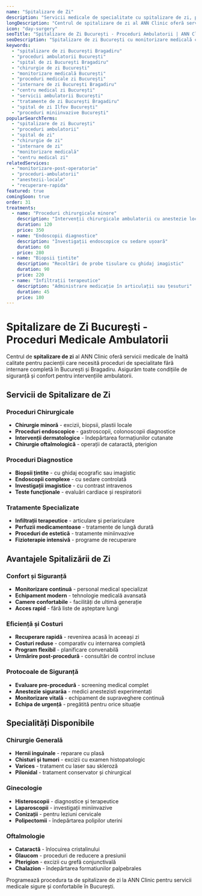```yaml
---
name: "Spitalizare de Zi"
description: "Servicii medicale de specialitate cu spitalizare de zi, pentru proceduri care nu necesită internare completă"
longDescription: "Centrul de spitalizare de zi al ANN Clinic oferă servicii medicale complete într-un cadru confortabil, pentru pacienții care necesită proceduri de specialitate fără internare completă. Asigurăm monitorizare medicală profesională și echipament modern pentru toate intervențiile."
icon: "day-surgery"
seoTitle: "Spitalizare de Zi București - Proceduri Ambulatorii | ANN Clinic"
seoDescription: "Spitalizare de zi București cu monitorizare medicală completă. Proceduri de specialitate ambulatorii în condiții de siguranță. ANN Clinic Bragadiru."
keywords:
  - "spitalizare de zi București Bragadiru"
  - "proceduri ambulatorii București"
  - "spital de zi București Bragadiru"
  - "chirurgie de zi București"
  - "monitorizare medicală București"
  - "proceduri medicale zi București"
  - "internare de zi București Bragadiru"
  - "centru medical zi București"
  - "servicii ambulatorii București"
  - "tratamente de zi București Bragadiru"
  - "spital de zi Ilfov București"
  - "proceduri miniinvazive București"
popularSearchTerms:
  - "spitalizare de zi București"
  - "proceduri ambulatorii"
  - "spital de zi"
  - "chirurgie de zi"
  - "internare de zi"
  - "monitorizare medicală"
  - "centru medical zi"
relatedServices:
  - "monitorizare-post-operatorie"
  - "proceduri-ambulatorii"
  - "anestezii-locale"
  - "recuperare-rapida"
featured: true
comingSoon: true
order: 31
treatments:
  - name: "Proceduri chirurgicale minore"
    description: "Intervenții chirurgicale ambulatorii cu anestezie locală"
    duration: 120
    price: 350
  - name: "Endoscopii diagnostice"
    description: "Investigații endoscopice cu sedare ușoară"
    duration: 60
    price: 280
  - name: "Biopsii țintite"
    description: "Recoltări de probe tisulare cu ghidaj imagistic"
    duration: 90
    price: 220
  - name: "Infiltrații terapeutice"
    description: "Administrare medicație în articulații sau țesuturi"
    duration: 45
    price: 180
---
```


# Spitalizare de Zi București - Proceduri Medicale Ambulatorii

Centrul de **spitalizare de zi** al ANN Clinic oferă servicii medicale de înaltă calitate pentru pacienții care necesită proceduri de specialitate fără internare completă în București și Bragadiru. Asigurăm toate condițiile de siguranță și confort pentru intervențiile ambulatorii.

## Servicii de Spitalizare de Zi

### Proceduri Chirurgicale

- **Chirurgie minoră** - excizii, biopsii, plastii locale
- **Proceduri endoscopice** - gastroscopii, colonoscopii diagnostice
- **Intervenții dermatologice** - îndepărtarea formațiunilor cutanate
- **Chirurgie oftalmologică** - operații de cataractă, pterigion

### Proceduri Diagnostice

- **Biopsii țintite** - cu ghidaj ecografic sau imagistic
- **Endoscopii complexe** - cu sedare controlată
- **Investigații imagistice** - cu contrast intravenos
- **Teste funcționale** - evaluări cardiace și respiratorii

### Tratamente Specializate

- **Infiltrații terapeutice** - articulare și periariculare
- **Perfuzii medicamentoase** - tratamente de lungă durată
- **Proceduri de estetică** - tratamente miniinvazive
- **Fizioterapie intensivă** - programe de recuperare

## Avantajele Spitalizării de Zi

### Confort și Siguranță

- **Monitorizare continuă** - personal medical specializat
- **Echipament modern** - tehnologie medicală avansată
- **Camere confortabile** - facilități de ultimă generație
- **Acces rapid** - fără liste de așteptare lungi

### Eficiență și Costuri

- **Recuperare rapidă** - revenirea acasă în aceeași zi
- **Costuri reduse** - comparativ cu internarea completă
- **Program flexibil** - planificare convenabilă
- **Urmărire post-procedură** - consultări de control incluse

### Protocoale de Siguranță

- **Evaluare pre-procedură** - screening medical complet
- **Anestezie sigurarăa** - medici anestezisti experimentați
- **Monitorizare vitală** - echipament de supraveghere continuă
- **Echipa de urgență** - pregătită pentru orice situație

## Specialități Disponibile

### Chirurgie Generală

- **Hernii inguinale** - reparare cu plasă
- **Chisturi și tumori** - excizii cu examen histopatologic
- **Varices** - tratament cu laser sau skleroză
- **Pilonidal** - tratament conservator și chirurgical

### Ginecologie

- **Histeroscopii** - diagnostice și terapeutice
- **Laparoscopii** - investigații miniinvazive
- **Conizații** - pentru leziuni cervicale
- **Polipectomii** - îndepărtarea polipilor uterini

### Oftalmologie

- **Cataractă** - înlocuirea cristalinului
- **Glaucom** - proceduri de reducere a presiunii
- **Pterigion** - excizii cu grefă conjunctivală
- **Chalazion** - îndepărtarea formatiunilor palpebrales

Programează procedura ta de spitalizare de zi la ANN Clinic pentru servicii medicale sigure și confortabile în București.
